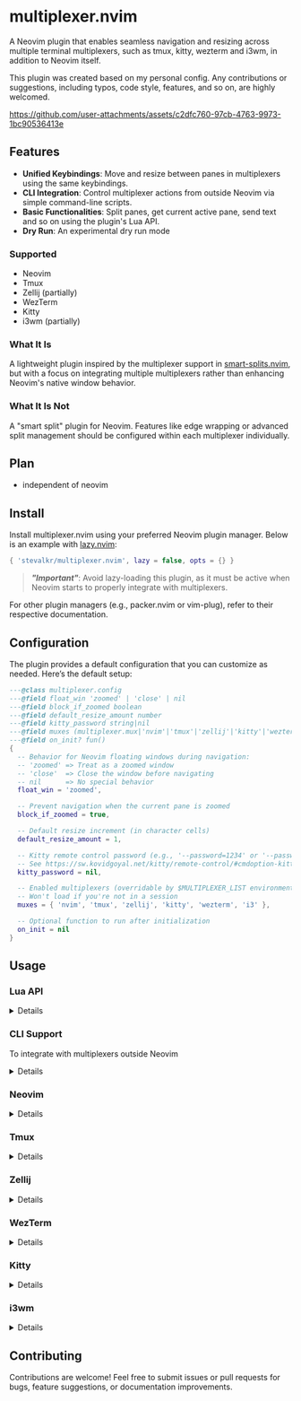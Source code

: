 # multiplexer.nvim

A Neovim plugin that enables seamless navigation and resizing across multiple terminal multiplexers, such as tmux, kitty, wezterm and i3wm, in addition to Neovim itself.

This plugin was created based on my personal config. Any contributions or suggestions, including typos, code style, features, and so on, are highly welcomed.

https://github.com/user-attachments/assets/c2dfc760-97cb-4763-9973-1bc90536413e

## Features

- **Unified Keybindings**: Move and resize between panes in multiplexers using the same keybindings.
- **CLI Integration**: Control multiplexer actions from outside Neovim via simple command-line scripts.
- **Basic Functionalities**: Split panes, get current active pane, send text and so on using the plugin's Lua API.
- **Dry Run**: An experimental dry run mode

### Supported

- Neovim
- Tmux
- Zellij (partially)
- WezTerm
- Kitty
- i3wm (partially)

### What It Is

A lightweight plugin inspired by the multiplexer support in [smart-splits.nvim](https://github.com/mrjones2014/smart-splits.nvim), but with a focus on integrating multiple multiplexers rather than enhancing Neovim's native window behavior.

### What It Is Not

A "smart split" plugin for Neovim. Features like edge wrapping or advanced split management should be configured within each multiplexer individually.

## Plan

- independent of neovim

## Install

Install multiplexer.nvim using your preferred Neovim plugin manager. Below is an example with [lazy.nvim](https://github.com/folke/lazy.nvim):

```lua
{ 'stevalkr/multiplexer.nvim', lazy = false, opts = {} }
```

> ***"Important"***: Avoid lazy-loading this plugin, as it must be active when Neovim starts to properly integrate with multiplexers.

For other plugin managers (e.g., packer.nvim or vim-plug), refer to their respective documentation.

## Configuration

The plugin provides a default configuration that you can customize as needed. Here’s the default setup:

```lua
---@class multiplexer.config
---@field float_win 'zoomed' | 'close' | nil
---@field block_if_zoomed boolean
---@field default_resize_amount number
---@field kitty_password string|nil
---@field muxes (multiplexer.mux|'nvim'|'tmux'|'zellij'|'kitty'|'wezterm'|'i3')[]
---@field on_init? fun()
{
  -- Behavior for Neovim floating windows during navigation:
  -- 'zoomed' => Treat as a zoomed window
  -- 'close'  => Close the window before navigating
  -- nil      => No special behavior
  float_win = 'zoomed',

  -- Prevent navigation when the current pane is zoomed
  block_if_zoomed = true,

  -- Default resize increment (in character cells)
  default_resize_amount = 1,

  -- Kitty remote control password (e.g., '--password=1234' or '--password-file=/path/to/file')
  -- See https://sw.kovidgoyal.net/kitty/remote-control/#cmdoption-kitten-password
  kitty_password = nil,

  -- Enabled multiplexers (overridable by $MULTIPLEXER_LIST environment variable)
  -- Won't load if you're not in a session
  muxes = { 'nvim', 'tmux', 'zellij', 'kitty', 'wezterm', 'i3' },

  -- Optional function to run after initialization
  on_init = nil
}
```

## Usage

### Lua API

<details>

```lua
---@class multiplexer.opt
---@field id? string         Target pane id if it's not the current active pane
---@field dry_run? boolean   Experimental dry run mode.

---@param direction 'h' | 'j' | 'k' | 'l'
---@param opt? multiplexer.opt
require('multiplexer').activate_pane(direction, opt)

require('multiplexer').activate_pane_left(opt)
require('multiplexer').activate_pane_down(opt)
require('multiplexer').activate_pane_up(opt)
require('multiplexer').activate_pane_right(opt)

---@param direction 'h' | 'j' | 'k' | 'l'
---@param amount? number     Resize amount (defaults to default_resize_amount)
---@param opt? multiplexer.opt
require('multiplexer').resize_pane(direction, amount, opt)

require('multiplexer').resize_pane_left(amount, opt)
require('multiplexer').resize_pane_down(amount, opt)
require('multiplexer').resize_pane_up(amount, opt)
require('multiplexer').resize_pane_right(amount, opt)

---@type bool
require('multiplexer.mux').is_nvim  -- Is in Neovim session
require('multiplexer.mux').is_tmux  -- Is in Tmux session
require('multiplexer.mux').is_kitty  -- Is in Kitty session
require('multiplexer.mux').is_wezterm  -- Is in WezTerm session
require('multiplexer.mux').is_i3  -- Is in i3 session

---@type multiplexer.mux[]
require('multiplexer.config').muxes

---@class multiplexer.mux
---@field meta multiplexer.meta
---@field current_pane_id fun(opt?: multiplexer.opt): string|nil
---@field activate_pane fun(direction?: direction, opt?: multiplexer.opt)
---@field resize_pane fun(direction: direction, amount: number, opt?: multiplexer.opt)
---@field split_pane fun(direction: direction, opt?: multiplexer.opt)
---@field send_text fun(text: string, opt?: multiplexer.opt)
---@field is_blocked_on fun(direction: direction, opt?: multiplexer.opt): boolean|nil
---@field is_zoomed fun(opt?: multiplexer.opt): boolean|nil
---@field is_active fun(opt?: multiplexer.opt): boolean|nil
---@field on_init? fun()
---@field on_exit? fun()

---@class multiplexer.meta
---@field name string
---@field cmd table
---@field pane_id string
```

For more detailed info, please refer to the source code.

</details>

### CLI Support

To integrate with multiplexers outside Neovim

<details>

Save this script in your `$PATH`, e.g., as `multiplexer`. Also available under `scripts/`

```bash
#!/usr/bin/env bash

export MULTIPLEXER=1

get_vim_direction() {
    case $1 in
        left) echo 'h'
        ;;
        down) echo 'j'
        ;;
        up) echo 'k'
        ;;
        right) echo 'l'
        ;;
        *) return 1
        ;;
    esac
}

activate_pane() {
    local dir=$(get_vim_direction "$1")
    if [ -z "$dir" ]; then
        return 1
    fi
    nvim --headless -c ":lua require('multiplexer').activate_pane('$dir')" -c ":qa"
}

resize_pane() {
    local dir=$(get_vim_direction "$1")
    if [ -z "$dir" ]; then
        return 1
    fi
    nvim --headless -c ":lua require('multiplexer').resize_pane('$dir')" -c ":qa"
}

i3() {
    local windowid=$(xdotool getactivewindow)
    local instance=$(xprop -id "$windowid" WM_CLASS | awk -F '"' '{print $2}')
    case "$instance" in
        "org.wezfurlong.wezterm" | "kitty")
        i3-msg mode passthrough_mode && sleep 0.2 && xdotool key --window "$windowid" "$1" Escape
        ;;
        *)
        MULTIPLEXER_LIST="i3" "$2" "$3"
        ;;
    esac
}

main_command="$1"
if [ -z "$main_command" ]; then
    echo "Usage: $0 [activate_pane|resize_pane] [left|down|up|right]"
    exit 1
fi
shift

"$main_command" "$@"
```

Run commands like `multiplexer activate_pane left` or `multiplexer resize_pane right` from your multiplexer configs.

You can also use the experimental dry run mode to integrate with other tools. Note that not all the commands are supported yet.

```bash
eval $(nvim --headless -c ":lua require('multiplexer').activate_pane('$dir', { dry_run = true })" -c ":qa")
```

</details>

### Neovim

<details>

```lua
{
  'stevalkr/multiplexer.nvim',
  lazy = false,
  opts = {
    on_init = function()
      local multiplexer = require('multiplexer')

      vim.keymap.set('n', '<C-h>', multiplexer.activate_pane_left, { desc = 'Activate pane to the left' })
      vim.keymap.set('n', '<C-j>', multiplexer.activate_pane_down, { desc = 'Activate pane below' })
      vim.keymap.set('n', '<C-k>', multiplexer.activate_pane_up, { desc = 'Activate pane above' })
      vim.keymap.set('n', '<C-l>', multiplexer.activate_pane_right, { desc = 'Activate pane to the right' })

      vim.keymap.set('n', '<C-S-h>', multiplexer.resize_pane_left, { desc = 'Resize pane to the left' })
      vim.keymap.set('n', '<C-S-j>', multiplexer.resize_pane_down, { desc = 'Resize pane below' })
      vim.keymap.set('n', '<C-S-k>', multiplexer.resize_pane_up, { desc = 'Resize pane above' })
      vim.keymap.set('n', '<C-S-l>', multiplexer.resize_pane_right, { desc = 'Resize pane to the right' })
    end
  }
}
```

To optimize CLI performance, add this to your `init.lua`:

```lua
if vim.env.MULTIPLEXER then -- You can change this variable in the script above
  require('lazy').setup({
    'stevalkr/multiplexer.nvim',
    lazy = false,
    opts = {}
  })
end
```

</details>

### Tmux

<details>

Integrate with tmux by adding this to `~/.config/tmux/tmux.conf`:

```tmux
## For some key bindings (e.g., Ctrl-Shift-h), you may need to enable extended-keys.
set -s  extended-keys on
set -as terminal-features 'xterm*:extkeys'

## Navigation
bind-key -n C-h if -F '#{@pane-is-vim}' { send-keys C-h } { run-shell 'multiplexer activate_pane left' }
bind-key -n C-j if -F '#{@pane-is-vim}' { send-keys C-j } { run-shell 'multiplexer activate_pane down' }
bind-key -n C-k if -F '#{@pane-is-vim}' { send-keys C-k } { run-shell 'multiplexer activate_pane up' }
bind-key -n C-l if -F '#{@pane-is-vim}' { send-keys C-l } { run-shell 'multiplexer activate_pane right' }

bind-key -T copy-mode-vi C-h if -F '#{@pane-is-vim}' { send-keys C-h } { run-shell 'multiplexer activate_pane left' }
bind-key -T copy-mode-vi C-j if -F '#{@pane-is-vim}' { send-keys C-j } { run-shell 'multiplexer activate_pane down' }
bind-key -T copy-mode-vi C-k if -F '#{@pane-is-vim}' { send-keys C-k } { run-shell 'multiplexer activate_pane up' }
bind-key -T copy-mode-vi C-l if -F '#{@pane-is-vim}' { send-keys C-l } { run-shell 'multiplexer activate_pane right' }

## Resize for WezTerm
bind-key -n C-H if -F '#{@pane-is-vim}' { send-keys C-S-h } { run-shell 'multiplexer resize_pane left' }
bind-key -n C-J if -F '#{@pane-is-vim}' { send-keys C-S-j } { run-shell 'multiplexer resize_pane down' }
bind-key -n C-K if -F '#{@pane-is-vim}' { send-keys C-S-k } { run-shell 'multiplexer resize_pane up' }
bind-key -n C-L if -F '#{@pane-is-vim}' { send-keys C-S-l } { run-shell 'multiplexer resize_pane right' }

bind-key -T copy-mode-vi C-H if -F '#{@pane-is-vim}' { send-keys C-S-h } { run-shell 'multiplexer resize_pane left' }
bind-key -T copy-mode-vi C-J if -F '#{@pane-is-vim}' { send-keys C-S-j } { run-shell 'multiplexer resize_pane down' }
bind-key -T copy-mode-vi C-K if -F '#{@pane-is-vim}' { send-keys C-S-k } { run-shell 'multiplexer resize_pane up' }
bind-key -T copy-mode-vi C-L if -F '#{@pane-is-vim}' { send-keys C-S-l } { run-shell 'multiplexer resize_pane right' }

## Resize for Kitty
bind-key -n C-S-h if -F '#{@pane-is-vim}' { send-keys C-S-h } { run-shell 'multiplexer resize_pane left' }
bind-key -n C-S-j if -F '#{@pane-is-vim}' { send-keys C-S-j } { run-shell 'multiplexer resize_pane down' }
bind-key -n C-S-k if -F '#{@pane-is-vim}' { send-keys C-S-k } { run-shell 'multiplexer resize_pane up' }
bind-key -n C-S-l if -F '#{@pane-is-vim}' { send-keys C-S-l } { run-shell 'multiplexer resize_pane right' }

bind-key -T copy-mode-vi C-S-h if -F '#{@pane-is-vim}' { send-keys C-S-h } { run-shell 'multiplexer resize_pane left' }
bind-key -T copy-mode-vi C-S-j if -F '#{@pane-is-vim}' { send-keys C-S-j } { run-shell 'multiplexer resize_pane down' }
bind-key -T copy-mode-vi C-S-k if -F '#{@pane-is-vim}' { send-keys C-S-k } { run-shell 'multiplexer resize_pane up' }
bind-key -T copy-mode-vi C-S-l if -F '#{@pane-is-vim}' { send-keys C-S-l } { run-shell 'multiplexer resize_pane right' }
```

For automatic detection in shell, add:

bash:
```bash
## ~/.bashrc
__set_user_var() {
    if command -v base64 >/dev/null 2>&1; then
        printf "\033]1337;SetUserVar=%s=%s\007" "$1" "$(echo -n "$2" | base64)"
    fi
}

tmux() {
    local ori_multiplexer_list="$MULTIPLEXER_LIST"
    export MULTIPLEXER_LIST="tmux,$ori_multiplexer_list"
    __set_user_var IS_TMUX true

    command tmux "$@"

    export MULTIPLEXER_LIST="$ori_multiplexer_list"
    __set_user_var IS_TMUX false
}
```

fish:
```fish
## ~/.config/fish/functions/tmux.fish
function tmux
    function __fish_set_user_var
        if type -q base64
            printf "\033]1337;SetUserVar=%s=%s\007" "$argv[1]" (echo -n "$argv[2]" | base64)
        end
    end

    set -l ori_multiplexer_list $MULTIPLEXER_LIST
    set -gx MULTIPLEXER_LIST "tmux,$ori_multiplexer_list"
    __fish_set_user_var IS_TMUX true

    command tmux $argv

    set -gx MULTIPLEXER_LIST $ori_multiplexer_list
    __fish_set_user_var IS_TMUX false
end
```

</details>

### Zellij

<details>

Integrate with zellij (partially) by adding this to `~/.config/zellij/config.conf`:

```kdl
keybinds clear-defaults=true {
    shared_except "locked" {
        bind "Ctrl h" { Run "multiplexer" "activate_pane" "left" { in_place true; close_on_exit true; }; }
        bind "Ctrl j" { Run "multiplexer" "activate_pane" "down" { in_place true; close_on_exit true; }; }
        bind "Ctrl k" { Run "multiplexer" "activate_pane" "up" { in_place true; close_on_exit true; }; }
        bind "Ctrl l" { Run "multiplexer" "activate_pane" "right" { in_place true; close_on_exit true; }; }

        bind "Alt h" { Run "multiplexer" "resize_pane" "left" { in_place true; close_on_exit true; }; }
        bind "Alt j" { Run "multiplexer" "resize_pane" "down" { in_place true; close_on_exit true; }; }
        bind "Alt k" { Run "multiplexer" "resize_pane" "up" { in_place true; close_on_exit true; }; }
        bind "Alt l" { Run "multiplexer" "resize_pane" "right" { in_place true; close_on_exit true; }; }
    }
}
```

For automatic detection in shell, add:

bash:
```bash
## ~/.bashrc
__set_user_var() {
    if command -v base64 >/dev/null 2>&1; then
        printf "\033]1337;SetUserVar=%s=%s\007" "$1" "$(echo -n "$2" | base64)"
    fi
}

zellij() {
    local ori_multiplexer_list="$MULTIPLEXER_LIST"
    export MULTIPLEXER_LIST="zellij,$ori_multiplexer_list"
    __set_user_var IS_ZELLIJ true

    command zellij "$@"

    export MULTIPLEXER_LIST="$ori_multiplexer_list"
    __set_user_var IS_ZELLIJ false
}
```

fish:
```fish
## ~/.config/fish/functions/zellij.fish
function zellij
    function __fish_set_user_var
        if type -q base64
            printf "\033]1337;SetUserVar=%s=%s\007" "$argv[1]" (echo -n "$argv[2]" | base64)
        end
    end

    set -l ori_multiplexer_list $MULTIPLEXER_LIST
    set -gx MULTIPLEXER_LIST "zellij,$ori_multiplexer_list"
    __fish_set_user_var IS_ZELLIJ true

    command zellij $argv

    set -gx MULTIPLEXER_LIST $ori_multiplexer_list
    __fish_set_user_var IS_ZELLIJ false
end
```

It is recommended to use [zellij-autolock](https://github.com/fresh2dev/zellij-autolock) or [vim-zellij-navigator](https://github.com/hiasr/vim-zellij-navigator) to automatically switch between Zellij's "Normal" and "Locked" modes. Additionally, please be aware that Zellij’s CLI support is currently limited, and you may encounter screen flashes. Furthermore, not all keybinds are supported by Zellij.

</details>

### WezTerm

<details>

Integrate with WezTerm by adding this to `~/.config/wezterm/wezterm.lua`:

```lua
local wezterm = require('wezterm')
local config = wezterm.config_builder()

---@param opts wezterm.key
---@param direction "left" | "down" | "up" | "right"
local activate_pane = function(opts, direction)
  opts.action = wezterm.action_callback(function(win, pane)
    if pane:get_user_vars().IS_NVIM == 'true' or pane:get_user_vars().IS_TMUX == 'true' or pane:get_user_vars().IS_ZELLIJ == 'true' then
      win:perform_action({ SendKey = { key = opts.key, mods = opts.mods } }, pane)
    else
      wezterm.background_child_process({ 'bash', '-ilc', -- For macOS users, use zsh instead
        'multiplexer activate_pane ' .. direction
      })
    end
  end)
  return opts
end

---@param opts wezterm.key
---@param direction "left" | "down" | "up" | "right"
---@param amount? number
local adjust_pane = function(opts, direction, amount)
  opts.action = wezterm.action_callback(function(win, pane)
    if pane:get_user_vars().IS_NVIM == 'true' or pane:get_user_vars().IS_TMUX == 'true' or pane:get_user_vars().IS_ZELLIJ == 'true' then
      win:perform_action({ SendKey = { key = opts.key, mods = opts.mods } }, pane)
    else
      wezterm.background_child_process({ 'bash', '-ilc', -- For macOS users, use zsh instead
        'multiplexer resize_pane ' .. direction
      })
    end
  end)
  return opts
end

config.set_environment_variables = {
  MULTIPLEXER_LIST = 'wezterm,i3'
}
config.keys = {
  activate_pane({ key = 'h', mods = 'CTRL' }, 'left'),
  activate_pane({ key = 'j', mods = 'CTRL' }, 'down'),
  activate_pane({ key = 'k', mods = 'CTRL' }, 'up'),
  activate_pane({ key = 'l', mods = 'CTRL' }, 'right'),

  adjust_pane({ key = 'h', mods = 'CTRL|SHIFT' }, 'left'),
  adjust_pane({ key = 'j', mods = 'CTRL|SHIFT' }, 'down'),
  adjust_pane({ key = 'k', mods = 'CTRL|SHIFT' }, 'up'),
  adjust_pane({ key = 'l', mods = 'CTRL|SHIFT' }, 'right')
}

return config
```

To note, wezterm still has some issues with keybindings. Some keys may not be passed correctly, depending on your operating system or desktop environment.

</details>

### Kitty

<details>

Integrate with Kitty by adding this to `~/.config/kitty/kitty.conf`:

```kitty
allow_remote_control  yes
listen_on             unix:${TEMP}/mykitty     # or unix:@mykitty on Linux
env                   MULTIPLEXER_LIST=kitty,i3

## For macOS users, use zsh instead
map ctrl+h          launch --copy-env --keep-focus --type background bash -ilc "multiplexer activate_pane left"
map ctrl+j          launch --copy-env --keep-focus --type background bash -ilc "multiplexer activate_pane down"
map ctrl+k          launch --copy-env --keep-focus --type background bash -ilc "multiplexer activate_pane up"
map ctrl+l          launch --copy-env --keep-focus --type background bash -ilc "multiplexer activate_pane right"
map ctrl+shift+h    launch --copy-env --keep-focus --type background bash -ilc "multiplexer resize_pane left"
map ctrl+shift+j    launch --copy-env --keep-focus --type background bash -ilc "multiplexer resize_pane down"
map ctrl+shift+k    launch --copy-env --keep-focus --type background bash -ilc "multiplexer resize_pane up"
map ctrl+shift+l    launch --copy-env --keep-focus --type background bash -ilc "multiplexer resize_pane right"

map --when-focus-on "var:IS_NVIM=true or var:IS_TMUX=true or var:IS_ZELLIJ" ctrl+h no_op
map --when-focus-on "var:IS_NVIM=true or var:IS_TMUX=true or var:IS_ZELLIJ" ctrl+j no_op
map --when-focus-on "var:IS_NVIM=true or var:IS_TMUX=true or var:IS_ZELLIJ" ctrl+k no_op
map --when-focus-on "var:IS_NVIM=true or var:IS_TMUX=true or var:IS_ZELLIJ" ctrl+l no_op
map --when-focus-on "var:IS_NVIM=true or var:IS_TMUX=true or var:IS_ZELLIJ" ctrl+shift+h no_op
map --when-focus-on "var:IS_NVIM=true or var:IS_TMUX=true or var:IS_ZELLIJ" ctrl+shift+j no_op
map --when-focus-on "var:IS_NVIM=true or var:IS_TMUX=true or var:IS_ZELLIJ" ctrl+shift+k no_op
map --when-focus-on "var:IS_NVIM=true or var:IS_TMUX=true or var:IS_ZELLIJ" ctrl+shift+l no_op
```

</details>

### i3wm

<details>

Integrate with i3wm by adding this to `~/.config/i3/config`:

```i3
mode "passthrough_mode" {
  bindsym Escape mode "default"
}
bindsym Ctrl+h exec multiplexer i3 Ctrl+h activate_pane left
bindsym Ctrl+j exec multiplexer i3 Ctrl+j activate_pane down
bindsym Ctrl+k exec multiplexer i3 Ctrl+k activate_pane up
bindsym Ctrl+l exec multiplexer i3 Ctrl+l activate_pane right
bindsym Ctrl+Shift+h exec multiplexer i3 Ctrl+Shift+h resize_pane left
bindsym Ctrl+Shift+j exec multiplexer i3 Ctrl+Shift+j resize_pane down
bindsym Ctrl+Shift+k exec multiplexer i3 Ctrl+Shift+k resize_pane up
bindsym Ctrl+Shift+l exec multiplexer i3 Ctrl+Shift+l resize_pane right
```

To note, currently the modifier would be lost after you press the key. Consequently, you can't navigate while holding `<Ctrl>`, but you have to press `<Ctrl+h>` each time.

</details>

## Contributing

Contributions are welcome! Feel free to submit issues or pull requests for bugs, feature suggestions, or documentation improvements.
